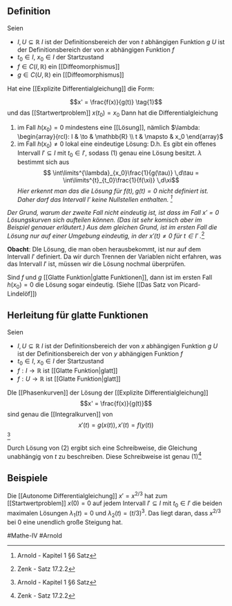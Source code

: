 ## Definition
Seien
- $I, U \subseteq \mathbb{R}$
$I$ ist der Definitionsbereich der von $t$ abhängigen Funktion $g$
$U$ ist der Definitionsbereich der von $x$ abhängigen Funktion $f$
- $t_0 \in I$, $x_0 \in I$ der Startzustand
- $f \in C(I, \mathbb{R})$ ein [[Diffeomorphismus]] 
- $g \in C(U, \mathbb{R})$ ein [[Diffeomorphismus]] 

Hat eine [[Explizite Differentialgleichung]] die Form: 

$$x' = \frac{f(x)}{g(t)} \tag{1}$$ und das [[Startwertproblem]] $x(t_0) = x_0$
Dann hat die Differentialgleichung
1. im Fall $h(x_0)=0$ mindestens eine [[Lösung]], nämlich $\lambda: \begin{array}{rcl}: I & \to & \mathbb{R} \\ t & \mapsto & x_0 \end{array}$
2. im Fall $h(x_0) \neq 0$ lokal eine eindeutige Lösung:
D.h. Es gibt ein offenes Intervall $I' \subseteq I$ mit $t_0 \in I'$, sodass $(1)$ genau eine Lösung besitzt. 
$\lambda$ bestimmt sich aus
$$ \int\limits^{\lambda}_{x_0}\frac{1}{g(\tau)} \,d\tau = \int\limits^{t}_{t_0}\frac{1}{f(\xi)} \,d\xi$$ *Hier erkennt man das die Lösung für $f(t), g(t) = 0$ nicht definiert ist. Daher darf das Intervall $I'$ keine Nullstellen enthalten. [^1]*

*Der Grund, warum der zweite Fall nicht eindeutig ist, ist dass im Fall $x' = 0$ Lösungskurven sich aufteilen können. (Das ist sehr komisch aber im Beispiel genauer erläutert.)
Aus dem gleichen Grund, ist im ersten Fall die Lösung nur auf einer Umgebung eindeutig, in der $x'(t) \neq 0$ für $t \in I'$ .*[^2]

**Obacht**: DIe Lösung, die man oben herausbekommt, ist nur auf dem Intervall $I'$ definiert. Da wir durch Trennen der Variablen nicht erfahren, was das Intervall $I'$ ist, müssen wir die Lösung nochmal überprüfen.

Sind $f$ und $g$ [[Glatte Funktion|glatte Funktionen]], dann ist im ersten Fall $h(x_0)=0$ die Lösung sogar eindeutig. (Siehe [[Das Satz von Picard-Lindelöf]])

## Herleitung für glatte Funktionen
Seien
- $I, U \subseteq \mathbb{R}$
$I$ ist der Definitionsbereich der von $x$ abhängigen Funktion $g$
$U$ ist der Definitionsbereich der von $y$ abhängigen Funktion $f$
- $t_0 \in I$, $x_0 \in I$ der Startzustand
- $f: I \to \mathbb{R}$ ist [[Glatte Funktion|glatt]]
- $f: U \to \mathbb{R}$ ist [[Glatte Funktion|glatt]]

DIe [[Phasenkurven]] der Lösung der [[Explizite Differentialgleichung]] 
$$x' = \frac{f(x)}{g(t)}$$ sind genau die [[Integralkurven]] von
$$x'(t) = g(x(t)), x'(t) = f(y(t))\tag{2}$$[^1]

Durch Lösung von $(2)$ ergibt sich eine Schreibweise, die Gleichung unabhängig von $t$ zu beschreiben. Diese Schreibweise ist genau $(1)$[^2]

## Beispiele
Die [[Autonome Differentialgleichung]] $x' = x^{2/3}$ hat zum [[Startwertproblem]] $x(0)=0$ auf jedem Intervall $I' \subseteq I$ mit $t_0 \in I'$ die beiden maximalen Lösungen $\lambda_1(t)=0$ und $\lambda_2(t)=(t/3)^3$.
Das liegt daran, dass $x^{2/3}$ bei $0$ eine unendlich große Steigung hat.

#Mathe-IV
#Arnold


[^1]: Arnold - Kapitel 1 §6 Satz
[^2]: Zenk - Satz 17.2.2